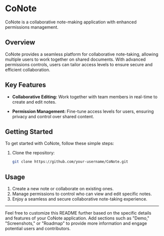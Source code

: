 # CoNote

CoNote is a collaborative note-making application with enhanced permissions management.

## Overview

CoNote provides a seamless platform for collaborative note-taking, allowing multiple users to work together on shared documents. With advanced permissions controls, users can tailor access levels to ensure secure and efficient collaboration.

## Key Features

- **Collaborative Editing:** Work together with team members in real-time to create and edit notes.
  
- **Permission Management:** Fine-tune access levels for users, ensuring privacy and control over shared content.

## Getting Started

To get started with CoNote, follow these simple steps:

1. Clone the repository:

   ```bash
   git clone https://github.com/your-username/CoNote.git
   ```
## Usage

1. Create a new note or collaborate on existing ones.
2. Manage permissions to control who can view and edit specific notes.
3. Enjoy a seamless and secure collaborative note-taking experience.



---

Feel free to customize this README further based on the specific details and features of your CoNote application. Add sections such as "Demo," "Screenshots," or "Roadmap" to provide more information and engage potential users and contributors.
